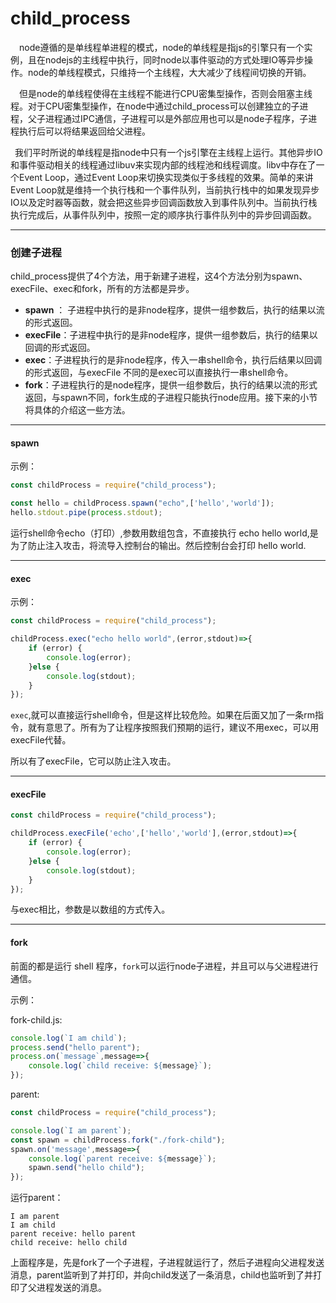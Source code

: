 # child_process

  node遵循的是单线程单进程的模式，node的单线程是指js的引擎只有一个实例，且在nodejs的主线程中执行，同时node以事件驱动的方式处理IO等异步操作。node的单线程模式，只维持一个主线程，大大减少了线程间切换的开销。



  但是node的单线程使得在主线程不能进行CPU密集型操作，否则会阻塞主线程。对于CPU密集型操作，在node中通过child_process可以创建独立的子进程，父子进程通过IPC通信，子进程可以是外部应用也可以是node子程序，子进程执行后可以将结果返回给父进程。



 我们平时所说的单线程是指node中只有一个js引擎在主线程上运行。其他异步IO和事件驱动相关的线程通过libuv来实现内部的线程池和线程调度。libv中存在了一个Event Loop，通过Event Loop来切换实现类似于多线程的效果。简单的来讲Event Loop就是维持一个执行栈和一个事件队列，当前执行栈中的如果发现异步IO以及定时器等函数，就会把这些异步回调函数放入到事件队列中。当前执行栈执行完成后，从事件队列中，按照一定的顺序执行事件队列中的异步回调函数。

---

### 创建子进程

child_process提供了4个方法，用于新建子进程，这4个方法分别为spawn、execFile、exec和fork，所有的方法都是异步。

- **spawn** ： 子进程中执行的是非node程序，提供一组参数后，执行的结果以流的形式返回。
- **execFile**：子进程中执行的是非node程序，提供一组参数后，执行的结果以回调的形式返回。
- **exec**：子进程执行的是非node程序，传入一串shell命令，执行后结果以回调的形式返回，与execFile 
  不同的是exec可以直接执行一串shell命令。
- **fork**：子进程执行的是node程序，提供一组参数后，执行的结果以流的形式返回，与spawn不同，fork生成的子进程只能执行node应用。接下来的小节将具体的介绍这一些方法。

---

#### spawn

示例：

```js
const childProcess = require("child_process");

const hello = childProcess.spawn("echo",['hello','world']);
hello.stdout.pipe(process.stdout);
```

运行shell命令echo（打印）,参数用数组包含，不直接执行 echo hello world,是为了防止注入攻击，将流导入控制台的输出。然后控制台会打印 hello world.

---

#### exec

示例：

```js
const childProcess = require("child_process");

childProcess.exec("echo hello world",(error,stdout)=>{
    if (error) {
        console.log(error);
    }else {
        console.log(stdout);
    }
});
```

`exec`,就可以直接运行shell命令，但是这样比较危险。如果在后面又加了一条rm指令，就有意思了。所有为了让程序按照我们预期的运行，建议不用exec，可以用execFile代替。

所以有了execFile，它可以防止注入攻击。

---

#### execFile

```js
const childProcess = require("child_process");

childProcess.execFile('echo',['hello','world'],(error,stdout)=>{
    if (error) {
        console.log(error);
    }else {
        console.log(stdout);
    }
});
```

与exec相比，参数是以数组的方式传入。

---

#### fork

前面的都是运行 shell 程序，`fork`可以运行node子进程，并且可以与父进程进行通信。

示例：

fork-child.js:

```js
console.log(`I am child`);
process.send("hello parent");
process.on(`message`,message=>{
    console.log(`child receive: ${message}`);
});
```

parent:

```js
const childProcess = require("child_process");

console.log(`I am parent`);
const spawn = childProcess.fork("./fork-child");
spawn.on('message',message=>{
    console.log(`parent receive: ${message}`);
    spawn.send("hello child");
});
```

运行parent：

```shell
I am parent
I am child
parent receive: hello parent
child receive: hello child
```

上面程序是，先是fork了一个子进程，子进程就运行了，然后子进程向父进程发送消息，parent监听到了并打印，并向child发送了一条消息，child也监听到了并打印了父进程发送的消息。